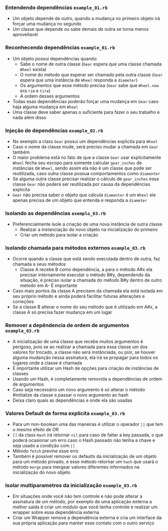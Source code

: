 ### Entendendo dependências `example_01.rb`

- Um objeto depende de outro, quando a mudança no primeiro objeto irá forçar uma mudança no segundo
- Um classe que depende ou sabe demais de outra se torna menos aproveitavel

### Reconhecendo dependências `example_01.rb`

- Um objeto possui dependências quando:
  - Sabe o nome de outra classe (`Gear` espera que uma classe chamada `Wheel` exista)
  - O nome do método que esperar ser chamado pela outra classe (`Gear` espera que uma instância de `Wheel` responda a `diameter`)
  - Os argumentos que esse método precisa (`Gear` sabe que `Wheel.new` era  `rim` e `tire`)
  - A ordem desses argumentos
- Todas esas dependências poderão forçar uma mudança em `Gear` caso haja alguma mudança em `Wheel`
- Uma classe deve saber apenas o suficiente para fazer o seu trabalho e nada além disso

### Injeção de dependências `example_02.rb`

- No exemplo a class `Gear` possui um dependências explicita para `Wheel`
- Caso o nome da classe mude, será preciso mudar a chamada em `Gear` também
- O maior problema está no fato de que a classe `Gear` usar explicitamente `Wheel` fecha seu escopo para somente calcular `gear_inches`
de instâncias de `Wheel`, sendo assim ela não é um classe que pode ser reutilizada, caso outra classe possua comportamentos como `diamenter`
- Se alguma outra classe precisar realizar o cálculo de `gear_inches` essa classe `Gear` não poderá ser reutilizada por causa da dependências explicita
- `Gear` não precisa saber o objeto que cálcula `diamenter` é um `Wheel` ele apenas precisa de um objeto que entenda e responda a `diameter`

### Isolando as dependências `exemplo_03.rb`

- Preferencialmente isole a criação de uma nova instância de outra classe
  - Realizar a instanciação do novo objeto na inicialização do primeiro
  - Criar um método para isolar a criação

### Isolando chamada para métodos externos `example_03.rb`

- Ocorre quando a classe que está sendo executada dentro de outra, faz chamada a seus métodos
  - Classe A recebe B como dependência, a para o método A#x ela precisar internamente executar o método B#y, dependendo da situação, é preciso isolar a chamada do método B#y dentro de outro metodo em A- É importante
- Caso mais pontos da classe A precisem da chamada ela está isolada em seu próprio método e ainda poderá facilitar futuras alterações e correções
- Se a classe B alterar o nome do seu método que é utilizado em A#x, a classe A só precisa fazer mudança em um lugar

### Remover a depêndencia de ordem de argumentos `example_03.rb`

- A inicialização de uma classe que recebe muitos argumentos é perigoso, pois se ao realizar a chamada para essa classe um dos valores for trocado, a classe não será instânciada, ou pior, se houver alguma mudanção nessa assinatura, ela irá se propagar para todos os lugares onde a classe é chamada
- É importante utilizar um Hash de opções para criação de instâncias de classes
- Usando um Hash, é completamente removida a dependências de ordem de argumentos
- Caso seja necessário um novo argumento é só alterar o método #initialize da classe e passar o novo argumento ao hash
- Deixa claro quais as dependências e onde ela são usadas

### Valores Default de forma explícita `example_03.rb`

- Para um non-boolean uma das maneiras é utilizar o operador `||` que tem o mesmo efeito de OR
- `[]` da class `Hash` irá retornar `nil` para caso de faltar a key passada, o que poderá ocasionar um erro caso o Hash passado não tenha a chave e seja usado a condição com `||`
- Método `fetch` previne esse erro
- Também é possível remover os defaults da inicialização de um objeto para um método privado,
e esse método retornar um `hash` que usará o método `merge` para mergear valores diferentes informados na inicialização do novo objeto

### Isolar multiparametros da inicialização `example_03.rb`

- Em situações onde você não tem controle e não pode alterar a assinatura de um método, por exemplo de uma aplicação externa
a melhor saída é criar um módulo que você tenha controle e realizar um wrapper sobre essa dependência externa
- Criar um Wrapper remove a dependência externa e cria um interface da sua própria aplicação para manter esse contato com o outro serviço
